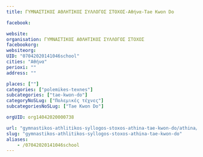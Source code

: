 ```yaml
---
title: ΓΥΜΝΑΣΤΙΚΟΣ ΑΘΛΗΤΙΚΟΣ ΣΥΛΛΟΓΟΣ ΣΤΟΧΟΣ-Αθήνα-Tae Kwon Do

facebook:

website:
organisation: ΓΥΜΝΑΣΤΙΚΟΣ ΑΘΛΗΤΙΚΟΣ ΣΥΛΛΟΓΟΣ ΣΤΟΧΟΣ
facebookorg:
websiteorg:
UID: "07042020141046school"
cities: "Αθήνα"
perioxi: ""
address: ""

places: [""]
categories: ["polemikes-texnes"]
subcategories: ["tae-kwon-do"]
categoryNoSLug: ["Πολεμικές τέχνες"]
subcategoriesNoSLug: ["Tae Kwon Do"]

orgUID: org14042020000738

url: "gymnastikos-athlitikos-syllogos-stoxos-athina-tae-kwon-do/athina//"
slug: "gymnastikos-athlitikos-syllogos-stoxos-athina-tae-kwon-do"
aliases:
    - /07042020141046school
---
```





